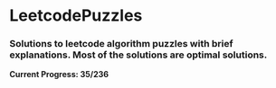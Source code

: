 # LeetcodePuzzles
<h3>Solutions to leetcode algorithm puzzles with brief explanations. Most of the solutions are optimal solutions.</h3>
<strong>Current Progress: 35/236</strong>

